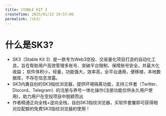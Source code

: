 ```yaml
---
title: STABLE KIT 3
createTime: 2025/01/23 19:57:06
permalink: /sk3/
---
```


 <ImageCard
        image="http://localhost:8080/Stable-kit-3/img/bg.jpg"
        title="STABLE KIT 3"
        description="| 体积小 | 轻量 | 功能强大 | 效率高 | 全平台通用 | 便移植 | 自创指纹浏览器(免费使用) | 正逆向全栈作者 |"
        href="/sk3/introduction/introduce"
        author="SK3"
        date="2025/01/01"
      />
      


# 什么是SK3?

- SK3（Stable Kit 3）是一款专为Web3空投、交易量化项目打造的自动化工具，旨在帮助用户高效管理多账号、突破平台限制、保障账号安全，并最大化收益； 软件体积小，轻量，功能强大，效率高，全平台通用，便移植，本地数据库，不存在信息泄露。
- SK3内置自创的SK3指纹浏览器，提供环境隔离功能，支持三件套（Twitter、Discord、Telegram）的注册与养号一体化操作(注册功能仅供永久用户使用)，助力用户在空投项目中脱颖而出
- 作者精通正向全栈+逆向全栈，自创SK3指纹浏览器，买软件套餐即可获得相对应配额的免费SK3指纹浏览器的使用！
